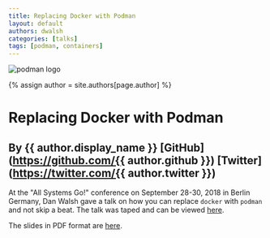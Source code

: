 ```yaml
---
title: Replacing Docker with Podman
layout: default
authors: dwalsh
categories: [talks]
tags: [podman, containers]
---
```


![podman logo](https://podman.io/images/podman.svg)

{% assign author = site.authors[page.author] %}
# Replacing Docker with Podman
## By {{ author.display_name }} [GitHub](https://github.com/{{ author.github }}) [Twitter](https://twitter.com/{{ author.twitter }})

At the "All Systems Go!" conference on September 28-30, 2018 in Berlin Germany, Dan Walsh gave a talk on how you can replace `docker` with `podman` and not skip a beat.  The talk was taped and can be viewed [here](https://media.ccc.de/v/ASG2018-177-replacing_docker_with_podman#t=3).

The slides in PDF format are [here](https://podman.io/slides/2018_10_01_Replacing_Docker_With_Podman.pdf).
